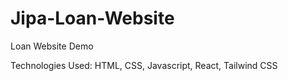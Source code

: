 # Jipa-Loan-Website
Loan Website Demo

Technologies Used: HTML, CSS, Javascript, React, Tailwind CSS
